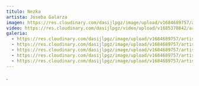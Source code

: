 ```yaml
---
titulo: Nezka
artista: Joseba Galarza
imagen: https://res.cloudinary.com/dasijlpgz/image/upload/v1684689757/artistas/Joseba%20Galarza/Nezka/P1050687.jpg
video: https://res.cloudinary.com/dasijlpgz/video/upload/v1685370842/artistas/Joseba%20Galarza/Nezka/VE_Project_1.mp4
galeria:
  - https://res.cloudinary.com/dasijlpgz/image/upload/v1684689757/artistas/Joseba%20Galarza/Nezka/P1050686.jpg
  - https://res.cloudinary.com/dasijlpgz/image/upload/v1684689757/artistas/Joseba%20Galarza/Nezka/P1050687.jpg
  - https://res.cloudinary.com/dasijlpgz/image/upload/v1684689757/artistas/Joseba%20Galarza/Nezka/P1050694.jpg
  - https://res.cloudinary.com/dasijlpgz/image/upload/v1684689757/artistas/Joseba%20Galarza/Nezka/P1050693.jpg
  - https://res.cloudinary.com/dasijlpgz/image/upload/v1684689757/artistas/Joseba%20Galarza/Nezka/P1050690.jpg
---
```

.